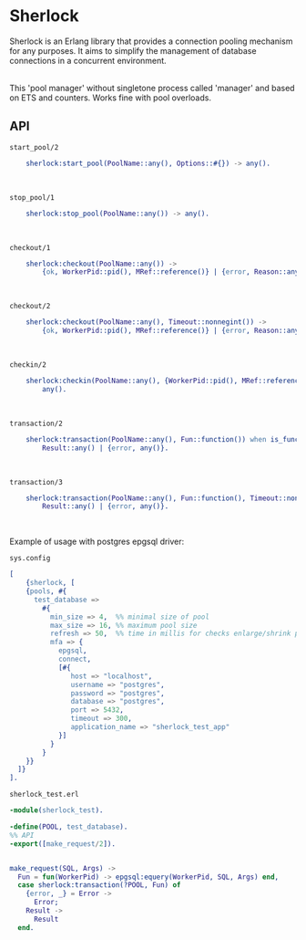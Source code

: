 # Sherlock
Sherlock is an Erlang library that provides a 
connection pooling mechanism for any purposes. 
It aims to simplify the management of database connections 
in a concurrent environment.

<br />
This 'pool manager' without singletone process called 'manager' and based on ETS and counters. 
Works fine with pool overloads.

## API

`start_pool/2`
```erlang
    sherlock:start_pool(PoolName::any(), Options::#{}) -> any().
```
 
<br />
 
`stop_pool/1`
```erlang
    sherlock:stop_pool(PoolName::any()) -> any().
``` 

<br />
 
`checkout/1`
```erlang
    sherlock:checkout(PoolName::any()) -> 
        {ok, WorkerPid::pid(), MRef::reference()} | {error, Reason::any()}.
```

<br />
 
`checkout/2`
```erlang
    sherlock:checkout(PoolName::any(), Timeout::nonnegint()) -> 
        {ok, WorkerPid::pid(), MRef::reference()} | {error, Reason::any()}.
```

<br />
 
`checkin/2`
```erlang
    sherlock:checkin(PoolName::any(), {WorkerPid::pid(), MRef::reference()}) -> 
        any().
```

<br />
 
`transaction/2`
```erlang
    sherlock:transaction(PoolName::any(), Fun::function()) when is_function(Fun, 1) -> 
        Result::any() | {error, any()}.
```

<br />
 
`transaction/3`
```erlang
    sherlock:transaction(PoolName::any(), Fun::function(), Timeout::nonnegint()) when is_function(Fun, 1) -> 
        Result::any() | {error, any()}.
```

<br />

Example of usage with postgres epgsql driver:

`sys.config`
```erlang
[
    {sherlock, [
    {pools, #{
      test_database =>
        #{
          min_size => 4,  %% minimal size of pool
          max_size => 16, %% maximum pool size
          refresh => 50,  %% time in millis for checks enlarge/shrink pool
          mfa => {
            epgsql,
            connect,
            [#{
               host => "localhost",
               username => "postgres",
               password => "postgres",
               database => "postgres",
               port => 5432,
               timeout => 300,
               application_name => "sherlock_test_app"
            }]
          }
        }
    }}
  ]}
].
```

`sherlock_test.erl`
```erlang
-module(sherlock_test).

-define(POOL, test_database).
%% API
-export([make_request/2]).


make_request(SQL, Args) ->
  Fun = fun(WorkerPid) -> epgsql:equery(WorkerPid, SQL, Args) end,
  case sherlock:transaction(?POOL, Fun) of
    {error, _} = Error ->
      Error;
    Result ->
      Result
  end.
```
